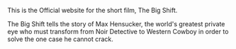 This is the Official website for the short film, The Big Shift. 

The Big Shift tells the story of Max Hensucker, the world's greatest private eye who must transform from Noir Detective to Western Cowboy in order to solve the one case he cannot crack. 
